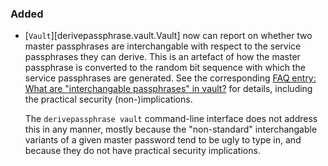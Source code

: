 ### Added

  - [`Vault`][derivepassphrase.vault.Vault] now can report on whether two
    master passphrases are interchangable with respect to the service
    passphrases they can derive.
    This is an artefact of how the master passphrase is converted to the
    random bit sequence with which the service passphrases are generated.
    See the corresponding [FAQ entry: What are "interchangable passphrases"
    in vault?][INTERCHANGABLE_PASSPHRASES] for details, including the
    practical security (non-)implications.

    The `derivepassphrase vault` command-line interface does not address
    this in any manner, mostly because the "non-standard" interchangable
    variants of a given master password tend to be ugly to type in, and
    because they do not have practical security implications.

[INTERCHANGABLE_PASSPHRASES]: ../explanation/faq-vault-interchangable-passphrases.md
